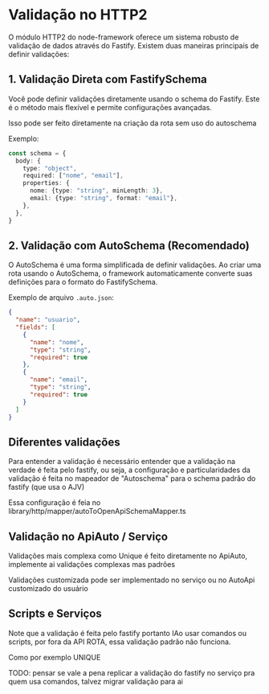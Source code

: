 # Validação no HTTP2

O módulo HTTP2 do node-framework oferece um sistema robusto de validação de dados através do Fastify. Existem duas
maneiras principais de definir validações:

## 1. Validação Direta com FastifySchema

Você pode definir validações diretamente usando o schema do Fastify. Este é o método mais flexível e permite
configurações avançadas.

Isso pode ser feito diretamente na criação da rota sem uso do autoschema

Exemplo:

```typescript
const schema = {
  body: {
    type: "object",
    required: ["nome", "email"],
    properties: {
      nome: {type: "string", minLength: 3},
      email: {type: "string", format: "email"},
    },
  },
}
```

## 2. Validação com AutoSchema (Recomendado)

O AutoSchema é uma forma simplificada de definir validações. Ao criar uma rota usando o AutoSchema, o framework
automaticamente converte suas definições para o formato do FastifySchema.

Exemplo de arquivo `.auto.json`:

```json
{
  "name": "usuario",
  "fields": [
    {
      "name": "nome",
      "type": "string",
      "required": true
    },
    {
      "name": "email",
      "type": "string",
      "required": true
    }
  ]
}
```

## Diferentes validações

Para entender a validação é necessário entender que a validação na verdade é feita pelo fastify, ou seja, a configuração
e particularidades da validação é feita no mapeador de "Autoschema" para o schema padrão do fastify (que usa o AJV)

Essa configuração é feia no library/http/mapper/autoToOpenApiSchemaMapper.ts

## Validação no ApiAuto / Serviço

Validações mais complexa como Unique é feito diretamente no ApiAuto, implemente ai validações complexas mas padrões

Validações customizada pode ser implementado no serviço ou no AutoApi customizado do usuário

## Scripts e Serviços

Note que a validação é feita pelo fastify portanto IAo usar comandos ou scripts, por fora da API ROTA, essa validação
padrão não funciona.

Como por exemplo UNIQUE

TODO: pensar se vale a pena replicar a validação do fastify no serviço pra quem usa comandos, talvez migrar validação
para ai
